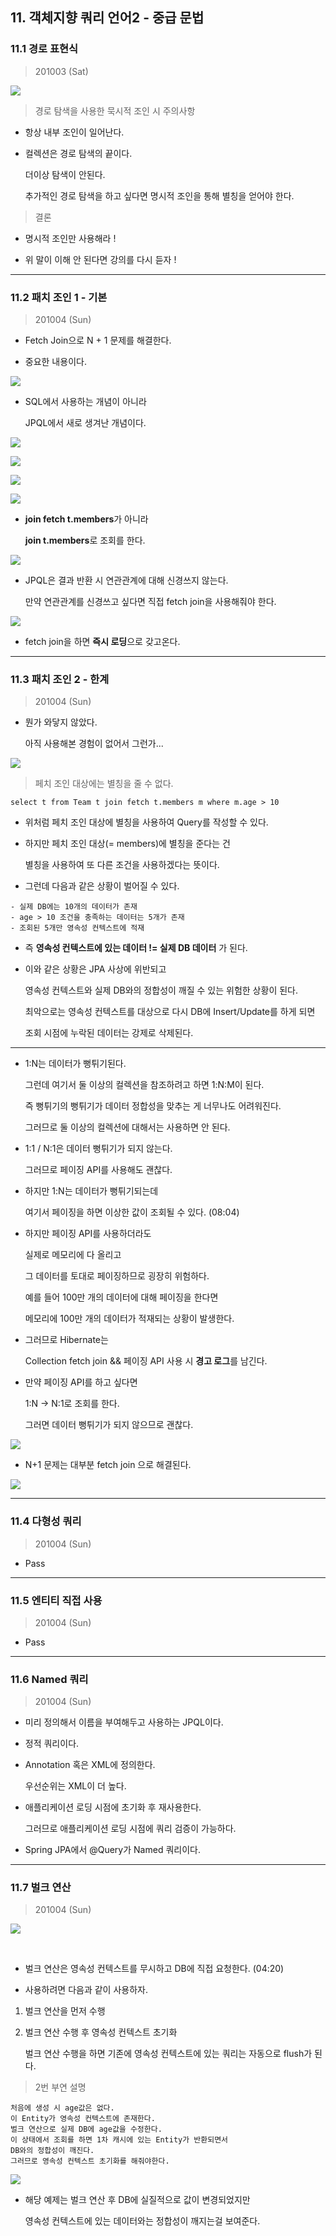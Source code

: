 
## 11. 객체지향 쿼리 언어2 - 중급 문법

### 11.1 경로 표현식

> 201003 (Sat)

![](./img/Chapter_11_1_1.png)

> 경로 탐색을 사용한 묵시적 조인 시 주의사항

* 항상 내부 조인이 일어난다.

* 컬렉션은 경로 탐색의 끝이다.

  더이상 탐색이 안된다.

  추가적인 경로 탐색을 하고 싶다면 명시적 조인을 통해 별칭을 얻어야 한다.

> 결론

* 명시적 조인만 사용해라 !

* 위 말이 이해 안 된다면 강의를 다시 듣자 !

---


### 11.2 패치 조인 1 - 기본

> 201004 (Sun)

* Fetch Join으로 N + 1 문제를 해결한다.

* 중요한 내용이다.

![](./img/Chapter_11_2_1.png)

* SQL에서 사용하는 개념이 아니라 

  JPQL에서 새로 생겨난 개념이다.

![](./img/Chapter_11_2_2.png)

![](./img/Chapter_11_2_3.png)

![](./img/Chapter_11_2_4.png)

![](./img/Chapter_11_2_5.png)

* **join fetch t.members**가 아니라 

  **join t.members**로 조회를 한다.

![](./img/Chapter_11_2_6.png)

* JPQL은 결과 반환 시 연관관계에 대해 신경쓰지 않는다.

  만약 연관관계를 신경쓰고 싶다면 직접 fetch join을 사용해줘야 한다.

![](./img/Chapter_11_2_7.png)

* fetch join을 하면 **즉시 로딩**으로 갖고온다.



---

### 11.3 패치 조인 2 - 한계

> 201004 (Sun)

* 뭔가 와닿지 않았다.

  아직 사용해본 경험이 없어서 그런가...

![](./img/Chapter_11_3_1.png)

> 페치 조인 대상에는 별칭을 줄 수 없다.

```
select t from Team t join fetch t.members m where m.age > 10
```

* 위처럼 페치 조인 대상에 별칭을 사용하여 Query를 작성할 수 있다.

* 하지만 페치 조인 대상(= members)에 별칭을 준다는 건 
  
  별칭을 사용하여 또 다른 조건을 사용하겠다는 뜻이다.
  
* 그런데 다음과 같은 상황이 벌어질 수 있다.

```
- 실제 DB에는 10개의 데이터가 존재
- age > 10 조건을 충족하는 데이터는 5개가 존재
- 조회된 5개만 영속성 컨텍스트에 적재
```

* 즉 **영속성 컨텍스트에 있는 데이터 != 실제 DB 데이터** 가 된다.

* 이와 같은 상황은 JPA 사상에 위반되고 
  
  영속성 컨텍스트와 실제 DB와의 정합성이 깨질 수 있는 위험한 상황이 된다.
  
  최악으로는 영속성 컨텍스트를 대상으로 다시 DB에 Insert/Update를 하게 되면
  
  조회 시점에 누락된 데이터는 강제로 삭제된다.

---

* 1:N는 데이터가 뻥튀기된다.

  그런데 여기서 둘 이상의 컬렉션을 참조하려고 하면 1:N:M이 된다.
  
  즉 뻥튀기의 뻥튀기가 데이터 정합성을 맞추는 게 너무나도 어려워진다.
  
  그러므로 둘 이상의 컬렉션에 대해서는 사용하면 안 된다.
  
* 1:1 / N:1은 데이터 뻥튀기가 되지 않는다.

  그러므로 페이징 API를 사용해도 괜찮다.
  
* 하지만 1:N는 데이터가 뻥튀기되는데 

  여기서 페이징을 하면 이상한 값이 조회될 수 있다. (08:04)
  
* 하지만 페이징 API를 사용하더라도 

  실제로 메모리에 다 올리고 
  
  그 데이터를 토대로 페이징하므로 굉장히 위험하다.
  
  예를 들어 100만 개의 데이터에 대해 페이징을 한다면 
  
  메모리에 100만 개의 데이터가 적재되는 상황이 발생한다.
  
* 그러므로 Hibernate는 

  Collection fetch join && 페이징 API 사용 시 **경고 로그**를 남긴다.
  
* 만약 페이징 API를 하고 싶다면

  1:N -> N:1로 조회를 한다.
  
  그러면 데이터 뻥튀기가 되지 않으므로 괜찮다.

![](./img/Chapter_11_3_2.png)

* N+1 문제는 대부분 fetch join 으로 해결된다.

![](./img/Chapter_11_3_3.png)

---

### 11.4 다형성 쿼리

> 201004 (Sun)

* Pass 

---

### 11.5 엔티티 직접 사용

> 201004 (Sun)

* Pass 

---

### 11.6 Named 쿼리

> 201004 (Sun)

* 미리 정의해서 이름을 부여해두고 사용하는 JPQL이다.

* 정적 쿼리이다.

* Annotation 혹은 XML에 정의한다.

  우선순위는 XML이 더 높다.

* 애플리케이션 로딩 시점에 초기화 후 재사용한다.
 
  그러므로 애플리케이션 로딩 시점에 쿼리 검증이 가능하다.

* Spring JPA에서 @Query가 Named 쿼리이다.

---

### 11.7 벌크 연산

> 201004 (Sun)

![](./img/Chapter_11_7_1.png)

<br>

* 벌크 연산은 영속성 컨텍스트를 무시하고 DB에 직접 요청한다. (04:20)

* 사용하려면 다음과 같이 사용하자.

1. 벌크 연산을 먼저 수행

2. 벌크 연산 수행 후 영속성 컨텍스트 초기화

   벌크 연산 수행을 하면 기존에 영속성 컨텍스트에 있는 쿼리는 자동으로 flush가 된다.

> 2번 부연 설명

``` 
처음에 생성 시 age값은 없다.
이 Entity가 영속성 컨텍스트에 존재한다.
벌크 연산으로 실제 DB에 age값을 수정한다.
이 상태에서 조회를 하면 1차 캐시에 있는 Entity가 반환되면서 
DB와의 정합성이 깨진다.
그러므로 영속성 컨텍스트 초기화를 해줘야한다.
```


![](./img/Chapter_11_7_2.png)

* 해당 예제는 벌크 연산 후 DB에 실질적으로 값이 변경되었지만

  영속성 컨텍스트에 있는 데이터와는 정합성이 깨지는걸 보여준다.
